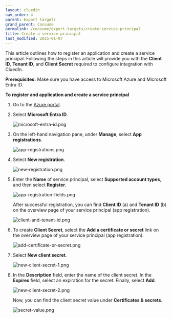 ```yaml
---
layout: cluedin
nav_order: 4
parent: Export targets
grand_parent: Consume
permalink: /consume/export-targets/create-service-principal
title: Create a service principal
last_modified: 2025-01-07
---
```


This article outlines how to register an application and create a service principal. Following the steps in this article will provide you with the **Client ID**, **Tenant ID**, and **Client Secret** required to configure integration with CluedIn.

**Prerequisites:** Make sure you have access to Microsoft Azure and Microsoft Entra ID.

**To register and application and create a service principal**

1. Go to the [Azure portal](https://portal.azure.com/).

1. Select **Microsoft Entra ID**.

    ![microsoft-entra-id.png](../../assets/images/consume/service-principal/microsoft-entra-id.png)

1. On the left-hand navigation pane, under **Manage**, select **App registrations**.

    ![app-registrations.png](../../assets/images/consume/service-principal/app-registrations.png)

1. Select **New registration**.

    ![new-registration.png](../../assets/images/consume/service-principal/new-registration.png)

1. Enter the **Name** of service principal, select **Supported account types**, and then select **Register**.

    ![app-registration-fields.png](../../assets/images/consume/service-principal/app-registration-fields.png)

    After successful registration, you can find **Client ID** (a) and **Tenant ID** (b) on the overview page of your service principal (app registration).

    ![client-and-tenant-id.png](../../assets/images/consume/service-principal/client-and-tenant-id.png)

1. To create **Client Secret**, select the **Add a certificate or secret** link on the overview page of your service principal (app registration).

     ![add-certificate-or-secret.png](../../assets/images/consume/service-principal/add-certificate-or-secret.png)

1. Select **New client secret**.

    ![new-client-secret-1.png](../../assets/images/consume/service-principal/new-client-secret-1.png)

1. In the **Description** field, enter the name of the client secret. In the **Expires** field, select an expiration for the secret. Finally, select **Add**.

    ![new-client-secret-2.png](../../assets/images/consume/service-principal/new-client-secret-2.png)

    Now, you can find the client secret value under **Certificates & secrets**.

     ![secret-value.png](../../assets/images/consume/service-principal/secret-value.png)
